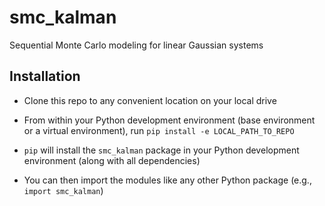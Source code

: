 # smc_kalman

Sequential Monte Carlo modeling for linear Gaussian systems

## Installation

* Clone this repo to any convenient location on your local drive

* From within your Python development environment (base environment or a virtual environment), run `pip install -e LOCAL_PATH_TO_REPO`

* `pip` will install the `smc_kalman` package in your Python development environment (along with all dependencies)

* You can then import the modules like any other Python package (e.g., `import smc_kalman`)
